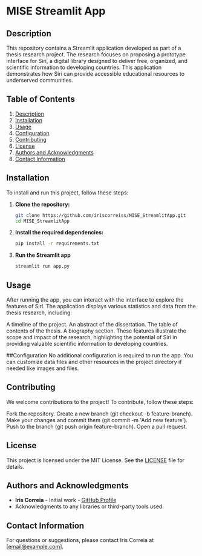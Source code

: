 # MISE Streamlit App
## Description
This repository contains a Streamlit application developed as part of a thesis research project. The research focuses on proposing a prototype interface for Sirí, a digital library designed to deliver free, organized, and scientific information to developing countries. This application demonstrates how Sirí can provide accessible educational resources to underserved communities.

## Table of Contents
1. [Description](#description)
2. [Installation](#installation)
3. [Usage](#usage)
4. [Configuration](#configuration)
5. [Contributing](#contributing)
6. [License](#license)
7. [Authors and Acknowledgments](#authors-and-acknowledgments)
8. [Contact Information](#contact-information)

## Installation
To install and run this project, follow these steps:

1. **Clone the repository:**
    ```bash
    git clone https://github.com/iriscorreiss/MISE_StreamlitApp.git
    cd MISE_StreamlitApp
    ```

2. **Install the required dependencies:**
    ```bash
    pip install -r requirements.txt

3. **Run the Streamlit app**
    ```bash
    streamlit run app.py

## Usage
After running the app, you can interact with the interface to explore the features of Sirí. The application displays various statistics and data from the thesis research, including:

A timeline of the project.
An abstract of the dissertation.
The table of contents of the thesis.
A biography section.
These features illustrate the scope and impact of the research, highlighting the potential of Sirí in providing valuable scientific information to developing countries.

##Configuration
No additional configuration is required to run the app. You can customize data files and other resources in the project directory if needed like images and  files.

## Contributing
We welcome contributions to the project! To contribute, follow these steps:

Fork the repository.
Create a new branch (git checkout -b feature-branch).
Make your changes and commit them (git commit -m 'Add new feature').
Push to the branch (git push origin feature-branch).
Open a pull request.

## License
This project is licensed under the MIT License. See the [LICENSE](LICENSE) file for details.

## Authors and Acknowledgments
- **Iris Correia** - Initial work - [GitHub Profile](https://github.com/iriscorreiss)
- Acknowledgments to any libraries or third-party tools used.

## Contact Information
For questions or suggestions, please contact Iris Correia at [email@example.com].
